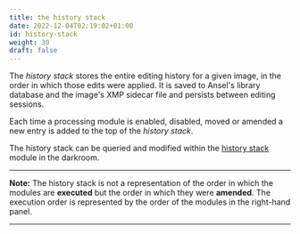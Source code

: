 ```yaml
---
title: the history stack
date: 2022-12-04T02:19:02+01:00
id: history-stack
weight: 30
draft: false
---
```


The _history stack_ stores the entire editing history for a given image, in the order in which those edits were applied. It is saved to Ansel's library database and the image's XMP sidecar file and persists between editing sessions.

Each time a processing module is enabled, disabled, moved or amended a new entry is added to the top of the _history stack_.

The history stack can be queried and modified within the [history stack](../../../../module-reference/utility-modules/darkroom/history-stack.md) module in the darkroom.

---

**Note:** The history stack is not a representation of the order in which the modules are **executed** but the order in which they were **amended**. The execution order is represented by the order of the modules in the right-hand panel.

---
